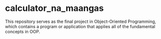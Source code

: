 # calculator_na_maangas
This repository serves as the final project in Object-Oriented Programming, which contains a program or application that applies all of the fundamental concepts in OOP.
